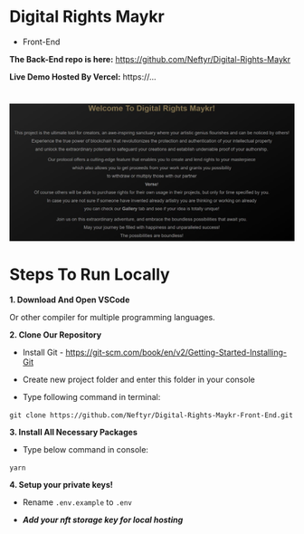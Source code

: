 # Digital Rights Maykr
* Front-End

**The Back-End repo is here:** https://github.com/Neftyr/Digital-Rights-Maykr

**Live Demo Hosted By Vercel:** https://...

#

![Alt text](/readme_img/front.JPG?raw=true "page")

# Steps To Run Locally

**1. Download And Open VSCode**

Or other compiler for multiple programming languages.

**2. Clone Our Repository**

* Install Git - https://git-scm.com/book/en/v2/Getting-Started-Installing-Git

* Create new project folder and enter this folder in your console

* Type following command in terminal:

`git clone https://github.com/Neftyr/Digital-Rights-Maykr-Front-End.git`

**3. Install All Necessary Packages**

* Type below command in console:

`yarn`

**4. Setup your private keys!**

* Rename `.env.example` to `.env`

* ***Add your nft storage key for local hosting***
